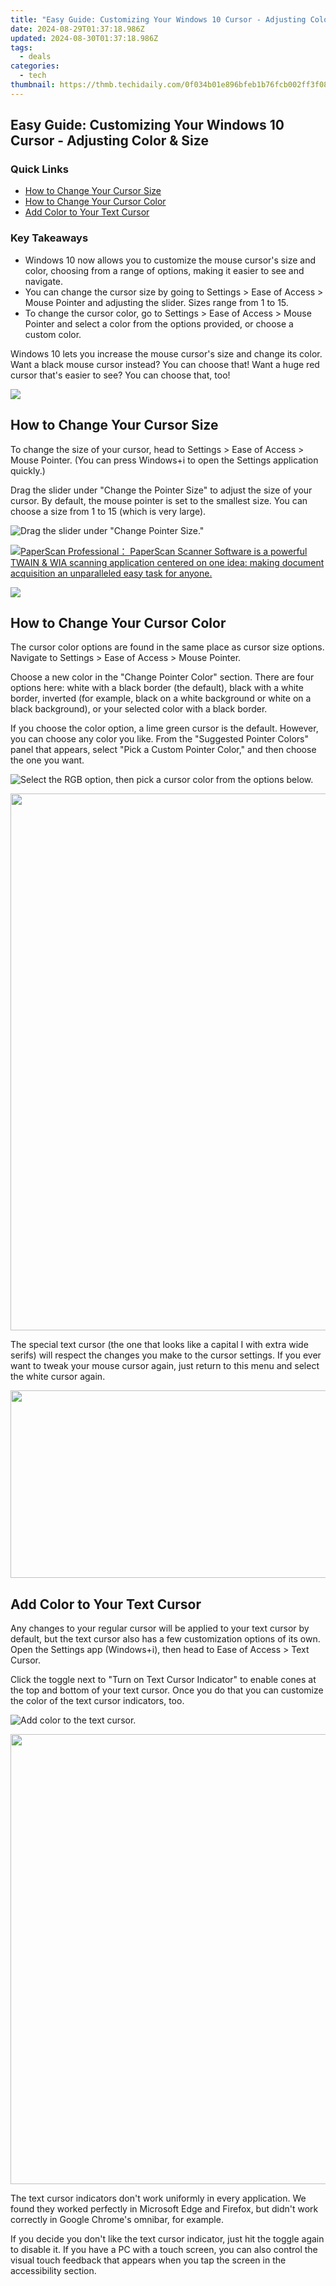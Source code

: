 ```yaml
---
title: "Easy Guide: Customizing Your Windows 10 Cursor - Adjusting Color & Size"
date: 2024-08-29T01:37:18.986Z
updated: 2024-08-30T01:37:18.986Z
tags:
  - deals
categories:
  - tech
thumbnail: https://thmb.techidaily.com/0f034b01e896bfeb1b76fcb002ff3f08bf8065e806075d9660abdc53bcbc29eb.jpg
---
```


## Easy Guide: Customizing Your Windows 10 Cursor - Adjusting Color & Size

### Quick Links

* [How to Change Your Cursor Size](https://sim-unlock.techidaily.com/in-2024-the-best-android-sim-unlock-code-generators-unlock-your-samsung-galaxy-s24plus-phone-hassle-free-by-drfone-android/)
* [How to Change Your Cursor Color](https://visual-screen-recording.techidaily.com/2024-approved-engaging-effectively-in-online-google-meet-talks/)
* [Add Color to Your Text Cursor](https://phone-solutions.techidaily.com/complete-guide-for-recovering-video-files-on-honor-magic-6-pro-by-fonelab-android-recover-video/)

### Key Takeaways

* Windows 10 now allows you to customize the mouse cursor's size and color, choosing from a range of options, making it easier to see and navigate.
* You can change the cursor size by going to Settings > Ease of Access > Mouse Pointer and adjusting the slider. Sizes range from 1 to 15.
* To change the cursor color, go to Settings > Ease of Access > Mouse Pointer and select a color from the options provided, or choose a custom color.

 Windows 10 lets you increase the mouse cursor's size and change its color. Want a black mouse cursor instead? You can choose that! Want a huge red cursor that's easier to see? You can choose that, too!

<!-- affiliate ads begin -->
<a href="https://shop.mondly.com/affiliate.php?ACCOUNT=ATISTUDI&AFFILIATE=108875&PATH=https%3A%2F%2Fwww.mondly.com%3FAFFILIATE%3D108875%26RESOURCE%3D%2BGeneral%2B970x90%2B"><img src="https://secure.avangate.com/images/merchant/69c418c33ec2e1a4267fa9bb77fa1428/general-970x90.gif" border="0"></a>
<!-- affiliate ads end -->
##  How to Change Your Cursor Size

 To change the size of your cursor, head to Settings > Ease of Access > Mouse Pointer. (You can press Windows+i to open the Settings application quickly.)

 Drag the slider under "Change the Pointer Size" to adjust the size of your cursor. By default, the mouse pointer is set to the smallest size. You can choose a size from 1 to 15 (which is very large).

![Drag the slider under "Change Pointer Size."](https://static1.howtogeekimages.com/wordpress/wp-content/uploads/2023/11/1-change-the-cursor-size.png) 

<!-- affiliate ads begin -->
<a href="https://secure.2checkout.com/order/checkout.php?PRODS=37540879&QTY=1&AFFILIATE=108875&CART=1"><img src="https://paperscan.orpalis.com/img/content/You_prefer_to_use.png" border="0">PaperScan Professional： PaperScan Scanner Software is a powerful TWAIN & WIA scanning application centered on one idea: making document acquisition an unparalleled easy task for anyone.</a>
<!-- affiliate ads end -->
<!-- affiliate ads begin -->
<a href="https://store.iobit.com/order/checkout.php?PRODS=1468905&QTY=1&AFFILIATE=108875&CART=1"><img src="https://secure.avangate.com/images/merchant/184260348236f9554fe9375772ff966e/ascscan_728x90.png" border="0"></a>
<!-- affiliate ads end -->
##  How to Change Your Cursor Color

 The cursor color options are found in the same place as cursor size options. Navigate to Settings > Ease of Access > Mouse Pointer.

 Choose a new color in the "Change Pointer Color" section. There are four options here: white with a black border (the default), black with a white border, inverted (for example, black on a white background or white on a black background), or your selected color with a black border.

 If you choose the color option, a lime green cursor is the default. However, you can choose any color you like. From the "Suggested Pointer Colors" panel that appears, select "Pick a Custom Pointer Color," and then choose the one you want.

![Select the RGB option, then pick a cursor color from the options below.](https://static1.howtogeekimages.com/wordpress/wp-content/uploads/2023/11/2-change-pointer-color.png) 

<!-- affiliate ads begin -->
<a href="https://propmoneyinc.pxf.io/c/5597632/1803116/14559" target="_top" id="1803116"><img src="//a.impactradius-go.com/display-ad/14559-1803116" border="0" alt="" width="859" height="859"/></a><img height="0" width="0" src="https://imp.pxf.io/i/5597632/1803116/14559" style="position:absolute;visibility:hidden;" border="0" />
<!-- affiliate ads end -->
 The special text cursor (the one that looks like a capital I with extra wide serifs) will respect the changes you make to the cursor settings. If you ever want to tweak your mouse cursor again, just return to this menu and select the white cursor again.

<!-- affiliate ads begin -->
<a href="https://25home.pxf.io/c/5597632/2090698/16836" target="_top" id="2090698"><img src="//a.impactradius-go.com/display-ad/16836-2090698" border="0" alt="" width="720" height="300"/></a>
<!-- affiliate ads end -->
##  Add Color to Your Text Cursor

 Any changes to your regular cursor will be applied to your text cursor by default, but the text cursor also has a few customization options of its own. Open the Settings app (Windows+i), then head to Ease of Access > Text Cursor. 

 Click the toggle next to "Turn on Text Cursor Indicator" to enable cones at the top and bottom of your text cursor. Once you do that you can customize the color of the text cursor indicators, too. 

![Add color to the text cursor.](https://static1.howtogeekimages.com/wordpress/wp-content/uploads/2023/11/3-text-cursor-thing.png) 

<!-- affiliate ads begin -->
<a href="https://lightailing.sjv.io/c/5597632/1638364/17190" target="_top" id="1638364"><img src="//a.impactradius-go.com/display-ad/17190-1638364" border="0" alt="" width="1280" height="720"/></a><img height="0" width="0" src="https://imp.pxf.io/i/5597632/1638364/17190" style="position:absolute;visibility:hidden;" border="0" />
<!-- affiliate ads end -->
 The text cursor indicators don't work uniformly in every application. We found they worked perfectly in Microsoft Edge and Firefox, but didn't work correctly in Google Chrome's omnibar, for example. 

 If you decide you don't like the text cursor indicator, just hit the toggle again to disable it. If you have a PC with a touch screen, you can also control the visual touch feedback that appears when you tap the screen in the accessibility section.

<ins class="adsbygoogle"
     style="display:block"
     data-ad-format="autorelaxed"
     data-ad-client="ca-pub-7571918770474297"
     data-ad-slot="1223367746"></ins>



<ins class="adsbygoogle"
     style="display:block"
     data-ad-client="ca-pub-7571918770474297"
     data-ad-slot="8358498916"
     data-ad-format="auto"
     data-full-width-responsive="true"></ins>


